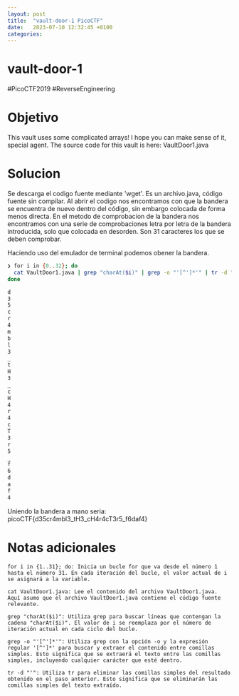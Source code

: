 ```yaml
---
layout: post
title:  "vault-door-1 PicoCTF"
date:   2023-07-10 12:32:45 +0100
categories:
---
```


# vault-door-1 
#PicoCTF2019 #ReverseEngineering
# Objetivo
This vault uses some complicated arrays! I hope you can make sense of it, special agent. The source code for this vault is here: VaultDoor1.java
# Solucion
Se descarga el codigo fuente mediante 'wget'. Es un archivo.java, código fuente sin compilar.
Al abrir el codigo nos encontramos con que la bandera se encuentra de nuevo dentro del código, sin embargo colocada de forma menos directa.
En el metodo de comprobacion de la bandera nos encontramos con una serie de comprobaciones letra por letra de la bandera introducida, solo que colocada en desorden. Son 31 caracteres los que se deben comprobar.

Haciendo uso del emulador de terminal podemos obener la bandera.

```bash
❯ for i in {0..32}; do
  cat VaultDoor1.java | grep "charAt($i)" | grep -o "'[^']*'" | tr -d "'"
done

d
3
5
c
r
4
m
b
l
3
_
t
H
3
_
c
H
4
r
4
c
T
3
r
5
_
f
6
d
a
f
4
```
Uniendo la bandera a mano seria:
picoCTF{d35cr4mbl3_tH3_cH4r4cT3r5_f6daf4}

# Notas adicionales
    for i in {1..31}; do: Inicia un bucle for que va desde el número 1 hasta el número 31. En cada iteración del bucle, el valor actual de i se asignará a la variable.

    cat VaultDoor1.java: Lee el contenido del archivo VaultDoor1.java. Aquí asumo que el archivo VaultDoor1.java contiene el código fuente relevante.

    grep "charAt($i)": Utiliza grep para buscar líneas que contengan la cadena "charAt($i)". El valor de i se reemplaza por el número de iteración actual en cada ciclo del bucle.

    grep -o "'[^']*'": Utiliza grep con la opción -o y la expresión regular '[^']*' para buscar y extraer el contenido entre comillas simples. Esto significa que se extraerá el texto entre las comillas simples, incluyendo cualquier carácter que esté dentro.

    tr -d "'": Utiliza tr para eliminar las comillas simples del resultado obtenido en el paso anterior. Esto significa que se eliminarán las comillas simples del texto extraído.
